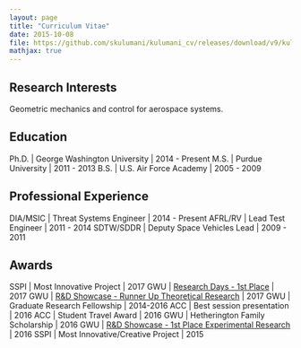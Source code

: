 ```yaml
---
layout: page
title: "Curriculum Vitae"
date: 2015-10-08
file: https://github.com/skulumani/kulumani_cv/releases/download/v9/kulumani_cv.pdf
mathjax: true
---
```


## Research Interests

Geometric mechanics and control for aerospace systems.

## Education

Ph.D. | George Washington University | 2014 - Present
M.S.  | Purdue University            | 2011 - 2013
B.S.  | U.S. Air Force Academy       | 2005 - 2009

## Professional Experience

DIA/MSIC  | Threat Systems Engineer    | 2014 - Present
AFRL/RV   | Lead Test Engineer         | 2011 -  2014
SDTW/SDDR | Deputy Space Vehicles Lead | 2009 -  2011

## Awards

SSPI | Most Innovative Project                                       | 2017
GWU  | [Research Days - 1st Place][research_days]                    | 2017
GWU  | [R&D Showcase - Runner Up Theoretical Research][rd_showcase]  | 2017
GWU  | Graduate Research Fellowship                                  | 2014-2016
ACC  | Best session presentation                                     | 2016
ACC  | Student Travel Award                                          | 2016
GWU  | Hetherington Family Scholarship                               | 2016
GWU  | [R&D Showcase - 1st Place Experimental Research][rd_showcase] | 2016
SSPI | Most Innovative/Creative Project                              | 2015

[research_days]: http://researchdays.gwu.edu/
[rd_showcase]: https://www.seas.gwu.edu/showcase-history
